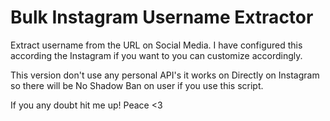 # Bulk Instagram Username Extractor
Extract username from the URL on Social Media. I have configured this according the Instagram if you want to you can customize accordingly.

This version don't use any personal API's it works on Directly on Instagram so there will be No Shadow Ban on user if you use this script. 

If you any doubt hit me up! 
Peace <3
